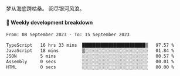 梦从海底跨枯桑。
阅尽银河风浪。


#### 📝 Weekly development breakdown

<!--START_SECTION:waka-->

```txt
From: 08 September 2023 - To: 15 September 2023

TypeScript   16 hrs 33 mins  ████████████████████████▒   97.57 %
JavaScript   18 mins         ▒░░░░░░░░░░░░░░░░░░░░░░░░   01.84 %
JSON         5 mins          ░░░░░░░░░░░░░░░░░░░░░░░░░   00.57 %
Assembly     0 secs          ░░░░░░░░░░░░░░░░░░░░░░░░░   00.01 %
HTML         0 secs          ░░░░░░░░░░░░░░░░░░░░░░░░░   00.00 %
```

<!--END_SECTION:waka-->



